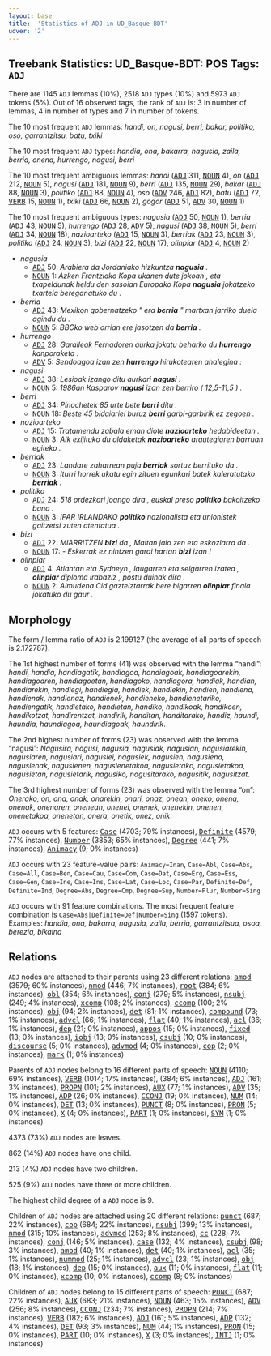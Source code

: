 ```yaml
---
layout: base
title:  'Statistics of ADJ in UD_Basque-BDT'
udver: '2'
---
```


## Treebank Statistics: UD_Basque-BDT: POS Tags: `ADJ`

There are 1145 `ADJ` lemmas (10%), 2518 `ADJ` types (10%) and 5973 `ADJ` tokens (5%).
Out of 16 observed tags, the rank of `ADJ` is: 3 in number of lemmas, 4 in number of types and 7 in number of tokens.

The 10 most frequent `ADJ` lemmas: <em>handi, on, nagusi, berri, bakar, politiko, oso, garrantzitsu, batu, txiki</em>

The 10 most frequent `ADJ` types:  <em>handia, ona, bakarra, nagusia, zaila, berria, onena, hurrengo, nagusi, berri</em>

The 10 most frequent ambiguous lemmas: <em>handi</em> (<tt><a href="eu_bdt-pos-ADJ.html">ADJ</a></tt> 311, <tt><a href="eu_bdt-pos-NOUN.html">NOUN</a></tt> 4), <em>on</em> (<tt><a href="eu_bdt-pos-ADJ.html">ADJ</a></tt> 212, <tt><a href="eu_bdt-pos-NOUN.html">NOUN</a></tt> 5), <em>nagusi</em> (<tt><a href="eu_bdt-pos-ADJ.html">ADJ</a></tt> 181, <tt><a href="eu_bdt-pos-NOUN.html">NOUN</a></tt> 9), <em>berri</em> (<tt><a href="eu_bdt-pos-ADJ.html">ADJ</a></tt> 135, <tt><a href="eu_bdt-pos-NOUN.html">NOUN</a></tt> 29), <em>bakar</em> (<tt><a href="eu_bdt-pos-ADJ.html">ADJ</a></tt> 88, <tt><a href="eu_bdt-pos-NOUN.html">NOUN</a></tt> 3), <em>politiko</em> (<tt><a href="eu_bdt-pos-ADJ.html">ADJ</a></tt> 88, <tt><a href="eu_bdt-pos-NOUN.html">NOUN</a></tt> 4), <em>oso</em> (<tt><a href="eu_bdt-pos-ADV.html">ADV</a></tt> 246, <tt><a href="eu_bdt-pos-ADJ.html">ADJ</a></tt> 82), <em>batu</em> (<tt><a href="eu_bdt-pos-ADJ.html">ADJ</a></tt> 72, <tt><a href="eu_bdt-pos-VERB.html">VERB</a></tt> 15, <tt><a href="eu_bdt-pos-NOUN.html">NOUN</a></tt> 1), <em>txiki</em> (<tt><a href="eu_bdt-pos-ADJ.html">ADJ</a></tt> 66, <tt><a href="eu_bdt-pos-NOUN.html">NOUN</a></tt> 2), <em>gogor</em> (<tt><a href="eu_bdt-pos-ADJ.html">ADJ</a></tt> 51, <tt><a href="eu_bdt-pos-ADV.html">ADV</a></tt> 30, <tt><a href="eu_bdt-pos-NOUN.html">NOUN</a></tt> 1)

The 10 most frequent ambiguous types:  <em>nagusia</em> (<tt><a href="eu_bdt-pos-ADJ.html">ADJ</a></tt> 50, <tt><a href="eu_bdt-pos-NOUN.html">NOUN</a></tt> 1), <em>berria</em> (<tt><a href="eu_bdt-pos-ADJ.html">ADJ</a></tt> 43, <tt><a href="eu_bdt-pos-NOUN.html">NOUN</a></tt> 5), <em>hurrengo</em> (<tt><a href="eu_bdt-pos-ADJ.html">ADJ</a></tt> 28, <tt><a href="eu_bdt-pos-ADV.html">ADV</a></tt> 5), <em>nagusi</em> (<tt><a href="eu_bdt-pos-ADJ.html">ADJ</a></tt> 38, <tt><a href="eu_bdt-pos-NOUN.html">NOUN</a></tt> 5), <em>berri</em> (<tt><a href="eu_bdt-pos-ADJ.html">ADJ</a></tt> 34, <tt><a href="eu_bdt-pos-NOUN.html">NOUN</a></tt> 18), <em>nazioarteko</em> (<tt><a href="eu_bdt-pos-ADJ.html">ADJ</a></tt> 15, <tt><a href="eu_bdt-pos-NOUN.html">NOUN</a></tt> 3), <em>berriak</em> (<tt><a href="eu_bdt-pos-ADJ.html">ADJ</a></tt> 23, <tt><a href="eu_bdt-pos-NOUN.html">NOUN</a></tt> 3), <em>politiko</em> (<tt><a href="eu_bdt-pos-ADJ.html">ADJ</a></tt> 24, <tt><a href="eu_bdt-pos-NOUN.html">NOUN</a></tt> 3), <em>bizi</em> (<tt><a href="eu_bdt-pos-ADJ.html">ADJ</a></tt> 22, <tt><a href="eu_bdt-pos-NOUN.html">NOUN</a></tt> 17), <em>olinpiar</em> (<tt><a href="eu_bdt-pos-ADJ.html">ADJ</a></tt> 4, <tt><a href="eu_bdt-pos-NOUN.html">NOUN</a></tt> 2)


* <em>nagusia</em>
  * <tt><a href="eu_bdt-pos-ADJ.html">ADJ</a></tt> 50: <em>Arabiera da Jordaniako hizkuntza <b>nagusia</b> .</em>
  * <tt><a href="eu_bdt-pos-NOUN.html">NOUN</a></tt> 1: <em>Azken Frantziako Kopa ukanen dute jokoan , eta txapeldunak heldu den sasoian Europako Kopa <b>nagusia</b> jokatzeko txartela bereganatuko du .</em>
* <em>berria</em>
  * <tt><a href="eu_bdt-pos-ADJ.html">ADJ</a></tt> 43: <em>Mexikon gobernatzeko " era <b>berria</b> " martxan jarriko duela agindu du .</em>
  * <tt><a href="eu_bdt-pos-NOUN.html">NOUN</a></tt> 5: <em>BBCko web orrian ere jasotzen da <b>berria</b> .</em>
* <em>hurrengo</em>
  * <tt><a href="eu_bdt-pos-ADJ.html">ADJ</a></tt> 28: <em>Garaileak Fernadoren aurka jokatu beharko du <b>hurrengo</b> kanporaketa .</em>
  * <tt><a href="eu_bdt-pos-ADV.html">ADV</a></tt> 5: <em>Sendoagoa izan zen <b>hurrengo</b> hirukotearen ahalegina :</em>
* <em>nagusi</em>
  * <tt><a href="eu_bdt-pos-ADJ.html">ADJ</a></tt> 38: <em>Lesioak izango ditu aurkari <b>nagusi</b> .</em>
  * <tt><a href="eu_bdt-pos-NOUN.html">NOUN</a></tt> 5: <em>1986an Kasparov <b>nagusi</b> izan zen berriro ( 12,5-11,5 ) .</em>
* <em>berri</em>
  * <tt><a href="eu_bdt-pos-ADJ.html">ADJ</a></tt> 34: <em>Pinochetek 85 urte bete <b>berri</b> ditu .</em>
  * <tt><a href="eu_bdt-pos-NOUN.html">NOUN</a></tt> 18: <em>Beste 45 bidaiariei buruz <b>berri</b> garbi-garbirik ez zegoen .</em>
* <em>nazioarteko</em>
  * <tt><a href="eu_bdt-pos-ADJ.html">ADJ</a></tt> 15: <em>Tratamendu zabala eman diote <b>nazioarteko</b> hedabideetan .</em>
  * <tt><a href="eu_bdt-pos-NOUN.html">NOUN</a></tt> 3: <em>AIk exijituko du aldaketak <b>nazioarteko</b> arautegiaren barruan egiteko .</em>
* <em>berriak</em>
  * <tt><a href="eu_bdt-pos-ADJ.html">ADJ</a></tt> 23: <em>Landare zaharrean puja <b>berriak</b> sortuz berrituko da .</em>
  * <tt><a href="eu_bdt-pos-NOUN.html">NOUN</a></tt> 3: <em>Iturri horrek ukatu egin zituen egunkari batek kaleratutako <b>berriak</b> .</em>
* <em>politiko</em>
  * <tt><a href="eu_bdt-pos-ADJ.html">ADJ</a></tt> 24: <em>518 ordezkari joango dira , euskal preso <b>politiko</b> bakoitzeko bana .</em>
  * <tt><a href="eu_bdt-pos-NOUN.html">NOUN</a></tt> 3: <em>IPAR IRLANDAKO <b>politiko</b> nazionalista eta unionistek gaitzetsi zuten atentatua .</em>
* <em>bizi</em>
  * <tt><a href="eu_bdt-pos-ADJ.html">ADJ</a></tt> 22: <em>MIARRITZEN <b>bizi</b> da , Maltan jaio zen eta eskoziarra da .</em>
  * <tt><a href="eu_bdt-pos-NOUN.html">NOUN</a></tt> 17: <em>- Eskerrak ez nintzen garai hartan <b>bizi</b> izan !</em>
* <em>olinpiar</em>
  * <tt><a href="eu_bdt-pos-ADJ.html">ADJ</a></tt> 4: <em>Atlantan eta Sydneyn , laugarren eta seigarren izatea , <b>olinpiar</b> diploma irabaziz , postu duinak dira .</em>
  * <tt><a href="eu_bdt-pos-NOUN.html">NOUN</a></tt> 2: <em>Almudena Cid gazteiztarrak bere bigarren <b>olinpiar</b> finala jokatuko du gaur .</em>

## Morphology

The form / lemma ratio of `ADJ` is 2.199127 (the average of all parts of speech is 2.172787).

The 1st highest number of forms (41) was observed with the lemma “handi”: <em>handi, handia, handiagatik, handiagoa, handiagoak, handiagoarekin, handiagoaren, handiagoetan, handiagoko, handiagora, handiak, handian, handiarekin, handiegi, handiegia, handiek, handiekin, handien, handiena, handienak, handienaz, handienek, handieneko, handienetariko, handiengatik, handietako, handietan, handiko, handikoak, handikoen, handikotzat, handirentzat, handirik, handitan, handitarako, handiz, haundi, haundia, haundiagoa, haundiagoak, haundirik</em>.

The 2nd highest number of forms (23) was observed with the lemma “nagusi”: <em>Nagusira, nagusi, nagusia, nagusiak, nagusian, nagusiarekin, nagusiaren, nagusiari, nagusiei, nagusiek, nagusien, nagusiena, nagusienak, nagusienen, nagusienetakoa, nagusietako, nagusietakoa, nagusietan, nagusietarik, nagusiko, nagusitarako, nagusitik, nagusitzat</em>.

The 3rd highest number of forms (23) was observed with the lemma “on”: <em>Onerako, on, ona, onak, onarekin, onari, onaz, onean, oneko, onena, onenak, onenaren, onenean, onenei, onenek, onenekin, onenen, onenetakoa, onenetan, onera, onetik, onez, onik</em>.

`ADJ` occurs with 5 features: <tt><a href="eu_bdt-feat-Case.html">Case</a></tt> (4703; 79% instances), <tt><a href="eu_bdt-feat-Definite.html">Definite</a></tt> (4579; 77% instances), <tt><a href="eu_bdt-feat-Number.html">Number</a></tt> (3853; 65% instances), <tt><a href="eu_bdt-feat-Degree.html">Degree</a></tt> (441; 7% instances), <tt><a href="eu_bdt-feat-Animacy.html">Animacy</a></tt> (9; 0% instances)

`ADJ` occurs with 23 feature-value pairs: `Animacy=Inan`, `Case=Abl`, `Case=Abs`, `Case=All`, `Case=Ben`, `Case=Cau`, `Case=Com`, `Case=Dat`, `Case=Erg`, `Case=Ess`, `Case=Gen`, `Case=Ine`, `Case=Ins`, `Case=Lat`, `Case=Loc`, `Case=Par`, `Definite=Def`, `Definite=Ind`, `Degree=Abs`, `Degree=Cmp`, `Degree=Sup`, `Number=Plur`, `Number=Sing`

`ADJ` occurs with 91 feature combinations.
The most frequent feature combination is `Case=Abs|Definite=Def|Number=Sing` (1597 tokens).
Examples: <em>handia, ona, bakarra, nagusia, zaila, berria, garrantzitsua, osoa, berezia, bikaina</em>


## Relations

`ADJ` nodes are attached to their parents using 23 different relations: <tt><a href="eu_bdt-dep-amod.html">amod</a></tt> (3579; 60% instances), <tt><a href="eu_bdt-dep-nmod.html">nmod</a></tt> (446; 7% instances), <tt><a href="eu_bdt-dep-root.html">root</a></tt> (384; 6% instances), <tt><a href="eu_bdt-dep-obl.html">obl</a></tt> (354; 6% instances), <tt><a href="eu_bdt-dep-conj.html">conj</a></tt> (279; 5% instances), <tt><a href="eu_bdt-dep-nsubj.html">nsubj</a></tt> (249; 4% instances), <tt><a href="eu_bdt-dep-xcomp.html">xcomp</a></tt> (108; 2% instances), <tt><a href="eu_bdt-dep-ccomp.html">ccomp</a></tt> (100; 2% instances), <tt><a href="eu_bdt-dep-obj.html">obj</a></tt> (94; 2% instances), <tt><a href="eu_bdt-dep-det.html">det</a></tt> (81; 1% instances), <tt><a href="eu_bdt-dep-compound.html">compound</a></tt> (73; 1% instances), <tt><a href="eu_bdt-dep-advcl.html">advcl</a></tt> (66; 1% instances), <tt><a href="eu_bdt-dep-flat.html">flat</a></tt> (40; 1% instances), <tt><a href="eu_bdt-dep-acl.html">acl</a></tt> (36; 1% instances), <tt><a href="eu_bdt-dep-dep.html">dep</a></tt> (21; 0% instances), <tt><a href="eu_bdt-dep-appos.html">appos</a></tt> (15; 0% instances), <tt><a href="eu_bdt-dep-fixed.html">fixed</a></tt> (13; 0% instances), <tt><a href="eu_bdt-dep-iobj.html">iobj</a></tt> (13; 0% instances), <tt><a href="eu_bdt-dep-csubj.html">csubj</a></tt> (10; 0% instances), <tt><a href="eu_bdt-dep-discourse.html">discourse</a></tt> (5; 0% instances), <tt><a href="eu_bdt-dep-advmod.html">advmod</a></tt> (4; 0% instances), <tt><a href="eu_bdt-dep-cop.html">cop</a></tt> (2; 0% instances), <tt><a href="eu_bdt-dep-mark.html">mark</a></tt> (1; 0% instances)

Parents of `ADJ` nodes belong to 16 different parts of speech: <tt><a href="eu_bdt-pos-NOUN.html">NOUN</a></tt> (4110; 69% instances), <tt><a href="eu_bdt-pos-VERB.html">VERB</a></tt> (1014; 17% instances),  (384; 6% instances), <tt><a href="eu_bdt-pos-ADJ.html">ADJ</a></tt> (161; 3% instances), <tt><a href="eu_bdt-pos-PROPN.html">PROPN</a></tt> (101; 2% instances), <tt><a href="eu_bdt-pos-AUX.html">AUX</a></tt> (77; 1% instances), <tt><a href="eu_bdt-pos-ADV.html">ADV</a></tt> (35; 1% instances), <tt><a href="eu_bdt-pos-ADP.html">ADP</a></tt> (26; 0% instances), <tt><a href="eu_bdt-pos-CCONJ.html">CCONJ</a></tt> (19; 0% instances), <tt><a href="eu_bdt-pos-NUM.html">NUM</a></tt> (14; 0% instances), <tt><a href="eu_bdt-pos-DET.html">DET</a></tt> (13; 0% instances), <tt><a href="eu_bdt-pos-PUNCT.html">PUNCT</a></tt> (8; 0% instances), <tt><a href="eu_bdt-pos-PRON.html">PRON</a></tt> (5; 0% instances), <tt><a href="eu_bdt-pos-X.html">X</a></tt> (4; 0% instances), <tt><a href="eu_bdt-pos-PART.html">PART</a></tt> (1; 0% instances), <tt><a href="eu_bdt-pos-SYM.html">SYM</a></tt> (1; 0% instances)

4373 (73%) `ADJ` nodes are leaves.

862 (14%) `ADJ` nodes have one child.

213 (4%) `ADJ` nodes have two children.

525 (9%) `ADJ` nodes have three or more children.

The highest child degree of a `ADJ` node is 9.

Children of `ADJ` nodes are attached using 20 different relations: <tt><a href="eu_bdt-dep-punct.html">punct</a></tt> (687; 22% instances), <tt><a href="eu_bdt-dep-cop.html">cop</a></tt> (684; 22% instances), <tt><a href="eu_bdt-dep-nsubj.html">nsubj</a></tt> (399; 13% instances), <tt><a href="eu_bdt-dep-nmod.html">nmod</a></tt> (315; 10% instances), <tt><a href="eu_bdt-dep-advmod.html">advmod</a></tt> (253; 8% instances), <tt><a href="eu_bdt-dep-cc.html">cc</a></tt> (228; 7% instances), <tt><a href="eu_bdt-dep-conj.html">conj</a></tt> (146; 5% instances), <tt><a href="eu_bdt-dep-case.html">case</a></tt> (132; 4% instances), <tt><a href="eu_bdt-dep-csubj.html">csubj</a></tt> (98; 3% instances), <tt><a href="eu_bdt-dep-amod.html">amod</a></tt> (40; 1% instances), <tt><a href="eu_bdt-dep-det.html">det</a></tt> (40; 1% instances), <tt><a href="eu_bdt-dep-acl.html">acl</a></tt> (35; 1% instances), <tt><a href="eu_bdt-dep-nummod.html">nummod</a></tt> (25; 1% instances), <tt><a href="eu_bdt-dep-advcl.html">advcl</a></tt> (23; 1% instances), <tt><a href="eu_bdt-dep-obj.html">obj</a></tt> (18; 1% instances), <tt><a href="eu_bdt-dep-dep.html">dep</a></tt> (15; 0% instances), <tt><a href="eu_bdt-dep-aux.html">aux</a></tt> (11; 0% instances), <tt><a href="eu_bdt-dep-flat.html">flat</a></tt> (11; 0% instances), <tt><a href="eu_bdt-dep-xcomp.html">xcomp</a></tt> (10; 0% instances), <tt><a href="eu_bdt-dep-ccomp.html">ccomp</a></tt> (8; 0% instances)

Children of `ADJ` nodes belong to 15 different parts of speech: <tt><a href="eu_bdt-pos-PUNCT.html">PUNCT</a></tt> (687; 22% instances), <tt><a href="eu_bdt-pos-AUX.html">AUX</a></tt> (683; 21% instances), <tt><a href="eu_bdt-pos-NOUN.html">NOUN</a></tt> (463; 15% instances), <tt><a href="eu_bdt-pos-ADV.html">ADV</a></tt> (256; 8% instances), <tt><a href="eu_bdt-pos-CCONJ.html">CCONJ</a></tt> (234; 7% instances), <tt><a href="eu_bdt-pos-PROPN.html">PROPN</a></tt> (214; 7% instances), <tt><a href="eu_bdt-pos-VERB.html">VERB</a></tt> (182; 6% instances), <tt><a href="eu_bdt-pos-ADJ.html">ADJ</a></tt> (161; 5% instances), <tt><a href="eu_bdt-pos-ADP.html">ADP</a></tt> (132; 4% instances), <tt><a href="eu_bdt-pos-DET.html">DET</a></tt> (93; 3% instances), <tt><a href="eu_bdt-pos-NUM.html">NUM</a></tt> (44; 1% instances), <tt><a href="eu_bdt-pos-PRON.html">PRON</a></tt> (15; 0% instances), <tt><a href="eu_bdt-pos-PART.html">PART</a></tt> (10; 0% instances), <tt><a href="eu_bdt-pos-X.html">X</a></tt> (3; 0% instances), <tt><a href="eu_bdt-pos-INTJ.html">INTJ</a></tt> (1; 0% instances)

